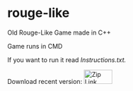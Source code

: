 # rouge-like
Old Rouge-Like Game made in C++

Game runs in CMD

If you want to run it read *Instructions.txt.*

Download recent version:
[<img src="https://github.com/theshadowknight/rouge-like/blob/master/New%20Piskel.gif"
width="64" height="32" alt="Zip Link">](https://github.com/theshadowknight/rouge-like/raw/master/Downloads/Game%20v0.1.zip)

